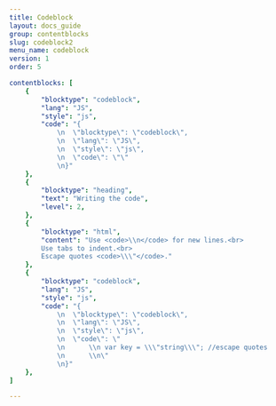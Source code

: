 ```yaml
---
title: Codeblock
layout: docs_guide
group: contentblocks
slug: codeblock2
menu_name: codeblock
version: 1
order: 5

contentblocks: [
	{
		"blocktype": "codeblock",
		"lang": "JS",
		"style": "js",
		"code": "{
			\n	\"blocktype\": \"codeblock\",
			\n	\"lang\": \"JS\",
			\n	\"style\": \"js\",
			\n	\"code\": \"\"
			\n}"
	},
	{
		"blocktype": "heading",
		"text": "Writing the code",
		"level": 2,
	},
	{
		"blocktype": "html",
		"content": "Use <code>\\n</code> for new lines.<br>
		Use tabs to indent.<br>
		Escape quotes <code>\\\"</code>."
	},
	{
		"blocktype": "codeblock",
		"lang": "JS",
		"style": "js",
		"code": "{
			\n	\"blocktype\": \"codeblock\",
			\n	\"lang\": \"JS\",
			\n	\"style\": \"js\",
			\n	\"code\": \"
			\n		\\n var key = \\\"string\\\"; //escape quotes
			\n		\\n\"
			\n}"
	},
]

---
```

